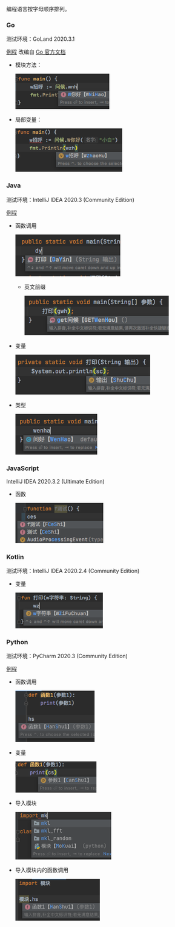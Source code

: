 编程语言按字母顺序排列。

### Go

测试环境：GoLand 2020.3.1

[例程](例程/go) 改编自 [Go 官方文档](https://golang.org/doc/tutorial/call-module-code)

- 模块方法：

  ![go_方法](截图/go/方法.png)

- 局部变量：

  ![go_变量](截图/go/变量.png)

### Java

测试环境：IntelliJ IDEA 2020.3 (Community Edition)

[例程](例程/java)

- 函数调用

  ![java_函数](截图/java/函数.png)

  - 英文前缀

    ![java_英文前缀函数](截图/java/英文前缀函数.png)

- 变量

  ![java_变量](截图/java/变量.png)

- 类型

  ![java_类型](截图/java/类型.png)

### JavaScript

IntelliJ IDEA 2020.3.2 (Ultimate Edition)

- 函数
  
  ![javascript_函数](截图/javascript/函数.png)

### Kotlin

测试环境：IntelliJ IDEA 2020.2.4 (Community Edition)

- 变量

  ![kotlin_变量](截图/kotlin/变量.png)

### Python
测试环境：PyCharm 2020.3 (Community Edition)

[例程](例程/python)

- 函数调用

  ![python_函数](截图/python/函数.png)

- 变量

  ![python_变量](截图/python/变量.png)

- 导入模块

  ![python_模块](截图/python/模块.png)

- 导入模块内的函数调用

  ![python_模块函数](截图/python/模块函数.png)
